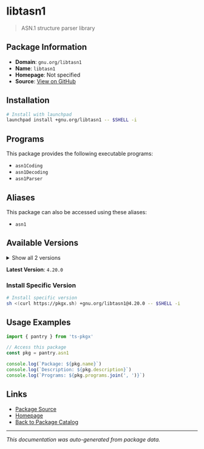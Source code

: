 # libtasn1

> ASN.1 structure parser library

## Package Information

- **Domain**: `gnu.org/libtasn1`
- **Name**: `libtasn1`
- **Homepage**: Not specified
- **Source**: [View on GitHub](https://github.com/pkgxdev/pantry/tree/main/projects/gnu.org/libtasn1/package.yml)

## Installation

```bash
# Install with launchpad
launchpad install +gnu.org/libtasn1 -- $SHELL -i
```

## Programs

This package provides the following executable programs:

- `asn1Coding`
- `asn1Decoding`
- `asn1Parser`

## Aliases

This package can also be accessed using these aliases:

- `asn1`

## Available Versions

<details>
<summary>Show all 2 versions</summary>

- `4.20.0`, `4.19.0`

</details>

**Latest Version**: `4.20.0`

### Install Specific Version

```bash
# Install specific version
sh <(curl https://pkgx.sh) +gnu.org/libtasn1@4.20.0 -- $SHELL -i
```

## Usage Examples

```typescript
import { pantry } from 'ts-pkgx'

// Access this package
const pkg = pantry.asn1

console.log(`Package: ${pkg.name}`)
console.log(`Description: ${pkg.description}`)
console.log(`Programs: ${pkg.programs.join(', ')}`)
```

## Links

- [Package Source](https://github.com/pkgxdev/pantry/tree/main/projects/gnu.org/libtasn1/package.yml)
- [Homepage](#)
- [Back to Package Catalog](../package-catalog.md)

---

*This documentation was auto-generated from package data.*
